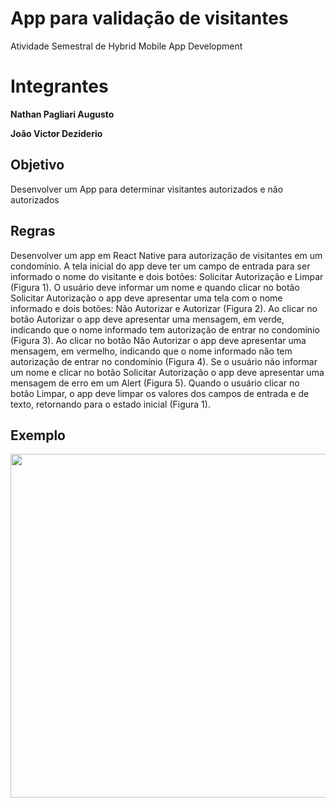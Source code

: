 # App para validação de visitantes

Atividade Semestral de Hybrid Mobile App Development

# Integrantes

**Nathan Pagliari Augusto**

**João Victor Deziderio**

## Objetivo

Desenvolver um App para determinar visitantes autorizados e não autorizados

## Regras 

Desenvolver um app em React Native para autorização de visitantes em um condomínio. 
A tela inicial do app deve ter um campo de entrada para ser informado o nome do visitante e dois botões: Solicitar Autorização e Limpar (Figura 1).
O usuário deve informar um nome e quando clicar no botão Solicitar Autorização o app deve apresentar uma tela com o nome informado e dois botões: 
Não Autorizar e Autorizar (Figura 2).
Ao clicar no botão Autorizar o app deve apresentar uma mensagem, em verde, indicando que o nome informado tem autorização de entrar no condomínio (Figura 3). 
Ao clicar no botão Não Autorizar o app deve apresentar uma mensagem, em vermelho, indicando que o nome informado não tem autorização de entrar no condomínio (Figura 4).
Se o usuário não informar um nome e clicar no botão Solicitar Autorização o app deve apresentar uma mensagem de erro em um Alert (Figura 5).
Quando o usuário clicar no botão Limpar, o app deve limpar os valores dos campos de entrada e de texto, retornando para o estado inicial (Figura 1).


## Exemplo

<p align="center">
<img test-align: center src="https://github.com/Nathan-PA/ps-android/blob/c4e63ee9f614ad2ae52c019c107efc5b36a19706/Exemplo.png" width="550">
</p>
